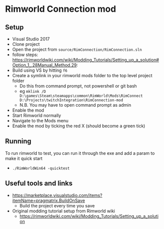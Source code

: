# Rimworld Connection mod

## Setup

- Visual Studio 2017
- Clone project
- Open the project from `source/RimConnection/RimConnection.sln`
- follow steps: https://rimworldwiki.com/wiki/Modding_Tutorials/Setting_up_a_solution#Option_1_.28Manual_Method.29:
- Build using VS by hitting `f6`
- Create a symlink in your rimworld mods folder to the top level project folder
  - Do this from command prompt, not powershell or git bash
  - eg `mklink /D D:\games\Steam\steamapps\common\RimWorld\Mods\RimConnect D:\Projects\twitchIntegration\RimConnection-mod`
  - N.B. You may have to open command prompt as admin
- Enable the mod
- Start Rimworld normally
- Navigate to the Mods menu
- Enable the mod by ticking the red X (should become a green tick)

## Running

To run rimworld to test, you can run it through the exe and add a param to make it quick start

- `./RimWorldWin64 -quicktest`

## Useful tools and links

- https://marketplace.visualstudio.com/items?itemName=pragmatrix.BuildOnSave
  - Build the project every time you save
- Original modding tutorial setup from Rimworld wiki
  - https://rimworldwiki.com/wiki/Modding_Tutorials/Setting_up_a_solution
